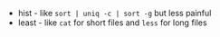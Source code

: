 - hist - like `sort | uniq -c | sort -g` but less painful
- least - like `cat` for short files and `less` for long files
